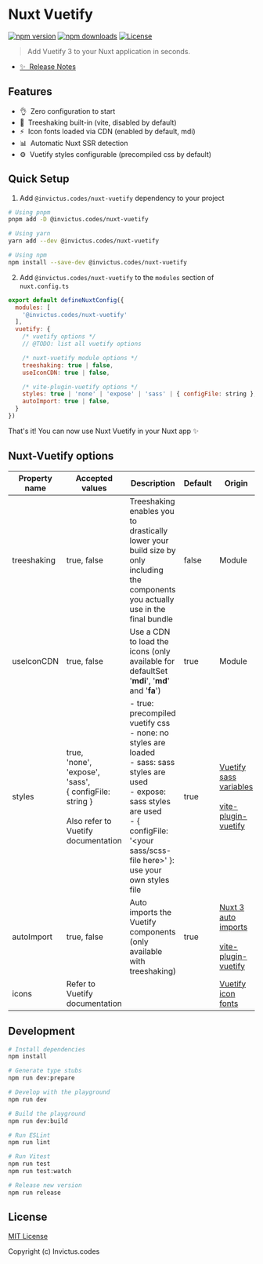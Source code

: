<!--
Get your module up and running quickly.

Find and replace all on all files (CMD+SHIFT+F):
- Name: Nuxt Vuetify
- Package name: @invictus.codes/nuxt-vuetify
- Description: Add Vuetify 3 to your Nuxt application in seconds.
-->

# Nuxt Vuetify

[![npm version][npm-version-src]][npm-version-href]
[![npm downloads][npm-downloads-src]][npm-downloads-href]
[![License][license-src]][license-href]

> Add Vuetify 3 to your Nuxt application in seconds.

- [✨ &nbsp;Release Notes](/CHANGELOG.md)

<!-- - [📖 &nbsp;Documentation](https://example.com) -->

## Features

<!-- Highlight some of the features your module provide here -->

- 👌 &nbsp;Zero configuration to start
- 🌳 &nbsp;Treeshaking built-in (vite, disabled by default)
- ⚡️ &nbsp;Icon fonts loaded via CDN (enabled by default, mdi)
- 📊 &nbsp;Automatic Nuxt SSR detection
- ⚙️ &nbsp;Vuetify styles configurable (precompiled css by default)

## Quick Setup

1. Add `@invictus.codes/nuxt-vuetify` dependency to your project

```bash
# Using pnpm
pnpm add -D @invictus.codes/nuxt-vuetify

# Using yarn
yarn add --dev @invictus.codes/nuxt-vuetify

# Using npm
npm install --save-dev @invictus.codes/nuxt-vuetify
```

2. Add `@invictus.codes/nuxt-vuetify` to the `modules` section of `nuxt.config.ts`

```js
export default defineNuxtConfig({
  modules: [
    '@invictus.codes/nuxt-vuetify'
  ],
  vuetify: {
    /* vuetify options */
    // @TODO: list all vuetify options

    /* nuxt-vuetify module options */
    treeshaking: true | false,
    useIconCDN: true | false,

    /* vite-plugin-vuetify options */
    styles: true | 'none' | 'expose' | 'sass' | { configFile: string },
    autoImport: true | false,
  }
})
```

That's it! You can now use Nuxt Vuetify in your Nuxt app ✨

## Nuxt-Vuetify options

| Property name | Accepted values                                                                                                         | Description                                                                                                                                                                                                       | Default | Origin                                                                                                                                                                                 |
|---------------|-------------------------------------------------------------------------------------------------------------------------|-------------------------------------------------------------------------------------------------------------------------------------------------------------------------------------------------------------------|---------|----------------------------------------------------------------------------------------------------------------------------------------------------------------------------------------|
| treeshaking   | true, false                                                                                                             | Treeshaking enables you to drastically lower your build size by only including the components you actually use in the final bundle                                                                                | false   | Module                                                                                                                                                                                 |
| useIconCDN    | true, false                                                                                                             | Use a CDN to load the icons (only available for defaultSet '**mdi**', '**md**' and '**fa**')                                                                                                                      | true    | Module                                                                                                                                                                                 |
| styles        | true, <br/>'none', <br/>'expose', <br/>'sass', <br/>{ configFile: string }<br/><br/>Also refer to Vuetify documentation | - true: precompiled vuetify css<br/>- none: no styles are loaded<br/>- sass: sass styles are used<br/>- expose: sass styles are used<br/>- { configFile: '<your sass/scss-file here>' }: use your own styles file | true    | [Vuetify sass variables](https://vuetifyjs.com/en/features/sass-variables/)<br/><br/>[vite-plugin-vuetify](https://github.com/vuetifyjs/vuetify-loader/tree/next/packages/vite-plugin) |
| autoImport    | true, false                                                                                                             | Auto imports the Vuetify components (only available with treeshaking)                                                                                                                                             | true    | [Nuxt 3 auto imports](https://nuxt.com/docs/guide/concepts/auto-imports)<br/><br/>[vite-plugin-vuetify](https://github.com/vuetifyjs/vuetify-loader/tree/next/packages/vite-plugin)    |
| icons         | Refer to Vuetify documentation                                                                                          |                                                                                                                                                                                                                   |         | [Vuetify icon fonts](https://vuetifyjs.com/en/features/icon-fonts/)                                                                                                                    |

## Development

```bash
# Install dependencies
npm install

# Generate type stubs
npm run dev:prepare

# Develop with the playground
npm run dev

# Build the playground
npm run dev:build

# Run ESLint
npm run lint

# Run Vitest
npm run test
npm run test:watch

# Release new version
npm run release
```

## License

[MIT License](./LICENSE)

Copyright (c) Invictus.codes

<!-- Badges -->

[npm-version-src]: https://img.shields.io/npm/v/@invictus.codes/nuxt-vuetify/latest.svg?style=flat&colorA=18181B&colorB=28CF8D

[npm-version-href]: https://npmjs.com/package/@invictus.codes/nuxt-vuetify

[npm-downloads-src]: https://img.shields.io/npm/dm/@invictus.codes/nuxt-vuetify.svg?style=flat&colorA=18181B&colorB=28CF8D

[npm-downloads-href]: https://npmjs.com/package/@invictus.codes/nuxt-vuetify

[license-src]: https://img.shields.io/npm/l/@invictus.codes/nuxt-vuetify.svg?style=flat&colorA=18181B&colorB=28CF8D

[license-href]: https://npmjs.com/package/@invictus.codes/nuxt-vuetify
